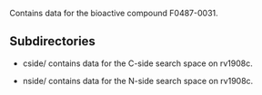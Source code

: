 Contains data for the bioactive compound F0487-0031.

## Subdirectories

- cside/ contains data for the C-side search space on rv1908c.

- nside/ contains data for the N-side search space on rv1908c.

